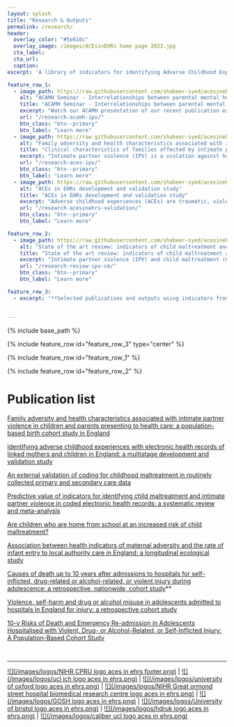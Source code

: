 ```yaml
---
layout: splash
title: "Research & Outputs"
permalink: /research/
header:
  overlay_color: "#5e616c"
  overlay_image: /images/ACEsinEHRs home page 2023.jpg
  cta_label: 
  cta_url: 
  caption:
excerpt: 'A library of indicators for identifying Adverse Childhood Experiences (ACEs) in Electronic Health Records (EHRs) <br /> <small><a href="https://www.thelancet.com/journals/lanpub/article/PIIS2468-2667(23)00119-6/fulltext">New study out in Lancet Public Health!</a></small><br /><br /> {::nomarkdown}<iframe style="display: inline-block;" src=" " frameborder="0" scrolling="0" width="160px" height="30px"></iframe> <iframe style="display: inline-block;" src="" frameborder="0" scrolling="0" width="158px" height="30px"></iframe>{:/nomarkdown}'

feature_row_1:
  - image_path: https://raw.githubusercontent.com/shabeer-syed/acesinehrs/master/images/acamh%20seminar%20ipv%20and%20aces%202023%20thumbnail.jpg
    alt: "ACAMH Seminar - Interrelationships between parental mental health, intimate partner violence and child mental health – implications for practice (recording)"
    title: "ACAMH Seminar - Interrelationships between parental mental health, intimate partner violence and child mental health"
    excerpt: "Watch our ACAMH presentation of our recent publication exploring clinically relevant family adversity indicators of IPV aimed at improving responses to IPV among children and parents who present to healthcare before, during, and after pregnancy..."
    url: "/research-acamh-ipv/"
    btn_class: "btn--primary"
    btn_label: "Learn more"
  - image_path: https://raw.githubusercontent.com/shabeer-syed/acesinehrs/master/images/Syed%202023%20Family%20adversity%20and%20IPV%20and%20lancet%20public%20health.png
    alt: "Family adversity and health characteristics associated with intimate partner violence"
    title: "Clinical characteristics of families affected by intimate partner violence"
    excerpt: "Intimate partner violence (IPV) is a violation against human rights that affects millions of women worldwide. One in three women experiences IPV, translating to over 800 million women globally..."
    url: "/research-aces-ipv/"
    btn_class: "btn--primary"
    btn_label: "Learn more"
  - image_path: https://raw.githubusercontent.com/shabeer-syed/acesinehrs/master/images/aces%20in%20ehrs%20research%20validation%20study.png
    alt: "ACEs in EHRs development and validation study"
    title: "ACEs in EHRs development and validation study"
    excerpt: "Adverse childhood experiences (ACEs) are traumatic, violent or neglectful events that can significantly affect a child's health and development. ACEs can include child maltreatment, growing up in households with parental mental health problems and intimate partner violence..."
    url: "/research-acesinehrs-validation/"
    btn_class: "btn--primary"
    btn_label: "Learn more"

feature_row_2:
  - image_path: https://raw.githubusercontent.com/shabeer-syed/acesinehrs/master/images/aces%20in%20ehrs%20research%20review%20CM%20IPV.png
    alt: "State of the art review: indicators of child maltreatment and intimate partner violence"
    title: "State of the art review: indicators of child maltreatment and intimate partner violence"
    excerpt: "Intimate partner violence (IPV) and child maltreatment (CM) are forms of family violence that often go unnoticed by services, despite recommendations to improve monitoring efforts by the World Health Organization (WHO).."
    url: "/research-review-ipv-cm/"
    btn_class: "btn--primary"
    btn_label: "Learn more"

feature_row_3:
  - excerpt: '**Selected publications and outputs using indicators from the ACEs in EHRs library.**'


---
```


{% include base_path %}

{% include feature_row id="feature_row_3" type="center" %}

{% include feature_row id="feature_row_1" %}

{% include feature_row id="feature_row_2" %}


# Publication list

[Family adversity and health characteristics associated with intimate partner violence in children and parents presenting to health care: a population-based birth cohort study in England](https://doi.org/10.1016/S2468-2667(23)00119-6)

<script type="text/javascript" src="https://d1bxh8uas1mnw7.cloudfront.net/assets/embed.js"></script><div class="altmetric-embed" data-badge-type="donut" data-altmetric-id="150725211"></div>


[Identifying adverse childhood experiences with electronic health records of linked mothers and children in England: a multistage development and validation study](https://doi.org/10.1016/S2589-7500(22)00061-9)

<script type="text/javascript" src="https://d1bxh8uas1mnw7.cloudfront.net/assets/embed.js"></script><div class="altmetric-embed" data-badge-type="donut" data-altmetric-id="128460919"></div>

[An external validation of coding for childhood maltreatment in routinely collected primary and secondary care data](https://doi.org/10.1038/s41598-023-34011-3)

<script type="text/javascript" src="https://d1bxh8uas1mnw7.cloudfront.net/assets/embed.js"></script><div class="altmetric-embed" data-badge-type="donut" data-altmetric-id="148625842"></div>

[Predictive value of indicators for identifying child maltreatment and intimate partner violence in coded electronic health records: a systematic review and meta-analysis](http://dx.doi.org/10.1136/archdischild-2020-319027)

<script type="text/javascript" src="https://d1bxh8uas1mnw7.cloudfront.net/assets/embed.js"></script><div class="altmetric-embed" data-badge-type="donut" data-altmetric-id="88250923"></div>

[Are children who are home from school at an increased risk of child maltreatment?](https://doi.org/10.1093/pubmed/fdaa115)

<script type="text/javascript" src="https://d1bxh8uas1mnw7.cloudfront.net/assets/embed.js"></script><div class="altmetric-embed" data-badge-type="donut" data-altmetric-id="86946201"></div>

[Association between health indicators of maternal adversity and the rate of infant entry to local authority care in England: a longitudinal ecological study](http://dx.doi.org/10.1136/bmjopen-2019-036564)

<script type="text/javascript" src="https://d1bxh8uas1mnw7.cloudfront.net/assets/embed.js"></script><div class="altmetric-embed" data-badge-type="donut" data-altmetric-id="88240312"></div>

[Causes of death up to 10 years after admissions to hospitals for self-inflicted, drug-related or alcohol-related, or violent injury during adolescence: a retrospective, nationwide, cohort study](https://www.thelancet.com/journals/lancet/article/PIIS0140-6736(17)31045-0/fulltext)**

<script type="text/javascript" src="https://d1bxh8uas1mnw7.cloudfront.net/assets/embed.js"></script><div class="altmetric-embed" data-badge-type="donut" data-altmetric-id="20533675"></div>

[Violence, self-harm and drug or alcohol misuse in adolescents admitted to hospitals in England for injury: a retrospective cohort study](https://bmjopen.bmj.com/content/5/2/e006079)

<script type="text/javascript" src="https://d1bxh8uas1mnw7.cloudfront.net/assets/embed.js"></script><div class="altmetric-embed" data-badge-type="donut" data-altmetric-id="3443408"></div>

[10-y Risks of Death and Emergency Re-admission in Adolescents Hospitalised with Violent, Drug- or Alcohol-Related, or Self-Inflicted Injury: A Population-Based Cohort Study](https://journals.plos.org/plosmedicine/article?id=10.1371/journal.pmed.1001931)

<script type="text/javascript" src="https://d1bxh8uas1mnw7.cloudfront.net/assets/embed.js"></script><div class="altmetric-embed" data-badge-type="donut" data-altmetric-id="4934607"></div>

<span style="color:white"> Dr Shabeer Syed, Clinical Psychologist & Senior Research Associate </span>

---

  [![](/images/logos/NIHR CPRU logo aces in ehrs footer.png)](https://www.ucl.ac.uk/children-policy-research/) | [![](/images/logos/ucl ich logo aces in ehrs.png)](https://www.ucl.ac.uk/child-health/great-ormond-street-institute-child-health-0) | [![](/images/logos/university of oxford logo aces in ehrs.png)](https://www.ox.ac.uk/) | [![](/images/logos/NIHR Great ormond street hospital biomedical research centre logo aces in ehrs.png)](https://www.gosh.nhs.uk/our-research/our-research-infrastructure/nihr-great-ormond-street-hospital-brc/) | [![](/images/logos/GOSH logo aces in ehrs.png)](https://www.gosh.nhs.uk/) | [![](/images/logos/University of bristol logo aces in ehrs.png)](https://www.bristol.ac.uk/) | [![](/images/logos/hdruk logo aces in ehrs.png)](https://www.hdruk.ac.uk/) | [![](/images/logos/caliber ucl logo aces in ehrs.png)](https://www.ucl.ac.uk/health-informatics/research/caliber) 
